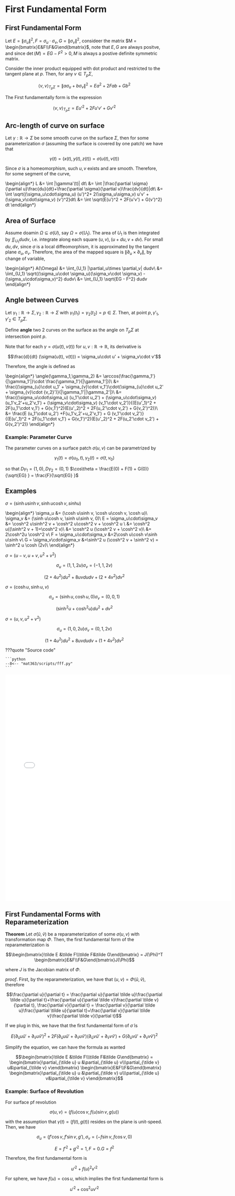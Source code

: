 # First Fundamental Form

## First Fundamental Form

Let $E = \|\sigma_u\|^2, F = \sigma_u\cdot\sigma_v, G = \|\sigma_v\|^2$, consideer the matrix 
$M = \begin{bmatrix}E&F\\F&G\end{bmatrix}$, note that $E, G$ are always positve, and since $\det(M) = EG-F^2 > 0, M$ is always a postive definite symmetric matrix. 

Consider the inner product equipped with dot product and restricted to the tangent plane at $p$. Then, for any $v\in T_p\Sigma$, 

$$\langle v, v\rangle_{T_p\Sigma} = \|a\sigma_u + b\sigma_v\|^2 = Ea^2 + 2Fab + Gb^2$$


The First fundamentally form is the expression 

$$\langle v, v\rangle_{T_p\Sigma} = Eu'^2 + 2Fu'v' + Gv'^2$$


## Arc-length of curve on surface

Let $\gamma: \mathbb R\rightarrow \Sigma$ be some smooth curve on the surface $\Sigma$, then for some parameterization $\sigma$ (assuming the surface is covered by one patch) we have that 

$$\gamma(t) = (x(t), y(t), z(t)) = \sigma(u(t), v(t))$$

Since $\sigma$ is a homeomorphism, such $u,v$ exists and are smooth. Therefore, for some segment of the curve, 

\begin{align*}
L &= \int \|\gamma'(t)\| dt\\
&= \int \|\frac{\partial \sigma}{\partial u}\frac{du}{dt}+\frac{\partial \sigma}{\partial v}\frac{dv}{dt}\|dt\\
&= \int \sqrt{(\sigma_u\cdot\sigma_u) (u')^2+ 2(\sigma_u\sigma_v) u'v' + (\sigma_v\cdot\sigma_v) (v')^2}dt\\
&= \int \sqrt{E(u')^2 + 2F(u'v') + G(v')^2} dt
\end{align*}

## Area of Surface 
Assume doamin $\Omega \subseteq \sigma(U)$, say $\Omega = \sigma(U_1)$. The area of $U_1$ is then integrated by $\iint_{U_1}dudv$, i.e. integrate along each square $(u, v), (u+du, v+dv)$. For small $du,dv$, since $\sigma$ is a local diffeomorphism, it is approximated by the tangent plane $\sigma_u, \sigma_v$. Therefore, the area of the mapped square is $\|\partial_u\times \partial_v\|$, by change of variable, 

\begin{align*}
A(\Omega) &= \iint_{U_1} \|\partial_u\times \partial_v\| dudv\\
&= \iint_{U_1} \sqrt{(\sigma_u\cdot \sigma_u)(\sigma_v\cdot \sigma_v) - (\sigma_u\cdot\sigma_v)^2} dudv\\
&= \int_{U_1} \sqrt{EG - F^2} dudv
\end{align*}

## Angle between Curves
Let $\gamma_1: \mathbb R\rightarrow \Sigma, \gamma_2: \mathbb R\rightarrow\Sigma$ with $\gamma_1(t_1) = \gamma_2(t_2) = p\in\Sigma$. 
Then, at point $p, \gamma'_1, \gamma'_2 \in T_p\Sigma$.  

Define __angle__ two 2 curves on the surface as the angle on $T_p\Sigma$ at intersection point $p$. 

Note that for each $\gamma = \sigma(u(t), v(t))$ for $u,v:\mathbb R\rightarrow\mathbb R$, its derivative is

$$\frac{d}{dt} (\sigma(u(t), v(t))) = \sigma_u\cdot u' + \sigma_v\cdot v'$$

Therefore, the angle is defined as 

\begin{align*}
\angle(\gamma_1,\gamma_2) &= \arccos(\frac{\gamma_1'}{\|\gamma_1'\|}\cdot \frac{\gamma_1'}{\|\gamma_1'\|})\\
&= \frac{(\sigma_{u}\cdot u_1' + \sigma_{v}\cdot v_1')\cdot(\sigma_{u}\cdot u_2' + \sigma_{v}\cdot {v_2}')}{\|\gamma_1'\|\|\gamma_2'\|}\\
&= \frac{(\sigma_u\cdot\sigma_u) (u_1'\cdot u_2') + (\sigma_u\cdot\sigma_v)(u_1'v_2'+u_2'v_1') + (\sigma_v\cdot\sigma_v) (v_1'\cdot v_2')}{(E(u'_1)^2 + 2F(u_1'\cdot v_1') + G(v_1')^2)(E(u'_2)^2 + 2F(u_2'\cdot v_2') + G(v_2')^2)}\\
&= \frac{E (u_1'\cdot u_2') +F(u_1'v_2'+u_2'v_1') + G (v_1'\cdot v_2')}{(E(u'_1)^2 + 2F(u_1'\cdot v_1') + G(v_1')^2)(E(u'_2)^2 + 2F(u_2'\cdot v_2') + G(v_2')^2)}
\end{align*}

### Example: Parameter Curve
The parameter curves on a surface patch $\sigma(u,v)$ can be parametrized by 

$$\gamma_1(t) = \sigma(u_0, t), \gamma_2(t) = \sigma(t, v_0)$$

so that $D\gamma_1 = (1, 0), D\gamma_2 = (0, 1)$ 
$\cos\theta = \frac{E(0) + F(1) + G(0)}{\sqrt{EG} } = \frac{F}{\sqrt{EG} }$

## Examples 

$\sigma = (\sinh u\sinh v, \sinh u\cosh v, sinh u)$

\begin{align*}
\sigma_u &= (\cosh u\sinh v, \cosh u\cosh v, \cosh u)\\
\sigma_v &= (\sinh u\cosh v, \sinh u\sinh v, 0)\\
E = \sigma_u\cdot\sigma_v &= \cosh^2 u\sinh^2 v + \cosh^2 u\cosh^2 v + \cosh^2 u \\
&= \cosh^2 u((\sinh^2 v + 1)+\cosh^2 v)\\
&= \cosh^2 u (\cosh^2 v + \cosh^2 v)\\
&= 2\cosh^2u \cosh^2 v\\
F = \sigma_u\cdot\sigma_v &=2\cosh u\cosh v\sinh u\sinh v\\
G = \sigma_v\cdot\sigma_v &=\sinh^2 u (\cosh^2 v + \sinh^2 v) = \sinh^2 u \cosh (2v)\\
\end{align*}

$\sigma = (u-v, u+v, u^2+v^2)$

$$\sigma_u = (1, 1, 2u)\sigma_v = (-1, 1, 2v)$$

$$(2 + 4u^2)du^2 + 8uv dudv + (2+4v^2)dv^2$$


$\sigma = (\cosh u, \sinh u, v)$

$$\sigma_u = (\sinh u, \cosh u, 0)\sigma_v = (0, 0, 1)$$

$$(\sinh^2 u +\cosh^2 u)du^2 + dv^2$$


$\sigma = (u, v, u^2+v^2)$

$$\sigma_u = (1, 0, 2u)\sigma_v = (0, 1, 2v)$$

$$(1 + 4u^2)du^2 + 8uv dudv + (1+4v^2)dv^2$$


???quote "Source code"

    ```python
    --8<-- "mat363/scripts/fff.py"
    ```

<iframe
    width="720"
    height="720"
    src="./assets/fff.html"
    frameborder="0"
    allowfullscreen
></iframe>



## First Fundamental Forms with Reparameterization

__Theorem__ Let $\tilde \sigma(\tilde u, \tilde v)$ be a reparameterization of some $\sigma(u,v)$ with transformation map $\Phi$. Then, the first fundamental form of the reparameterization is 

$$\begin{bmatrix}\tilde E &\tilde F\\\tilde F&\tilde G\end{bmatrix} = J(\Phi)^T \begin{bmatrix}E&F\\F&G\end{bmatrix}J(\Phi)$$

where $J$ is the Jacobian matrix of $\Phi$. 

_proof_. First, by the reparameterization, we have that $(u, v) = \Phi(\tilde u, \tilde v)$, therefore 

$$\frac{\partial u}{\partial t} = \frac{\partial u}{\partial \tilde u}\frac{\partial \tilde u}{\partial t}+\frac{\partial u}{\partial \tilde v}\frac{\partial \tilde v}{\partial t}, \frac{\partial v}{\partial t} = \frac{\partial v}{\partial \tilde u}\frac{\partial \tilde u}{\partial t}+\frac{\partial v}{\partial \tilde v}\frac{\partial \tilde v}{\partial t}$$

If we plug in this, we have that the first fundamental form of $\tilde \sigma$ is

$$E(\partial_{\tilde u} u\tilde u' + \partial_{\tilde v} u\tilde v')^2 + 2F(\partial_{\tilde u} u\tilde u' + \partial_{\tilde v} u\tilde v')(\partial_{\tilde u} v\tilde u' + \partial_{\tilde v} v\tilde v') + G(\partial_{\tilde u} v\tilde u' + \partial_{\tilde v} v\tilde v')^2$$

Simplify the equation, we can have the formula as wanted

$$\begin{bmatrix}\tilde E &\tilde F\\\tilde F&\tilde G\end{bmatrix} = 
\begin{bmatrix}\partial_{\tilde u} u &\partial_{\tilde u} v\\\partial_{\tilde v} u&\partial_{\tilde v} v\end{bmatrix} 
\begin{bmatrix}E&F\\F&G\end{bmatrix}
\begin{bmatrix}\partial_{\tilde u} u &\partial_{\tilde v} u\\\partial_{\tilde u} v&\partial_{\tilde v} v\end{bmatrix}$$

### Example: Surface of Revolution
For surface pf revolution 

$$\sigma(u,v) = (f(u)\cos v, f(u)\sin v, g(u))$$

with the assumption that $\gamma(t) = (f(t), g(t))$ resides on the plane is unit-speed. 
Then, we have 

$$\sigma_u = (f'\cos v, f'\sin v, g'), \sigma_v = (-f\sin v, f\cos v, 0)$$


$$E = f'^2+g'^2 = 1, F = 0. G = f^2$$

Therefore, the first fundamental form is 

$$u'^2 + f(u)^2 v'^2$$


For sphere, we have $f(u) = \cos u$, which implies the first fundamental form is 

$$u'^2 + \cos^2 u v'^2$$

